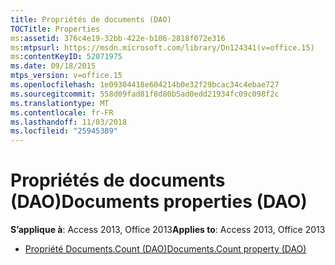 ```yaml
---
title: Propriétés de documents (DAO)
TOCTitle: Properties
ms:assetid: 376c4e19-32bb-422e-b106-2818f072e316
ms:mtpsurl: https://msdn.microsoft.com/library/Dn124341(v=office.15)
ms:contentKeyID: 52071975
ms.date: 09/18/2015
mtps_version: v=office.15
ms.openlocfilehash: 1e09304418e604214b0e32f29bcac34c4ebae727
ms.sourcegitcommit: 558d09fad81f8d80b5ad0edd21934fc09c098f2c
ms.translationtype: MT
ms.contentlocale: fr-FR
ms.lasthandoff: 11/03/2018
ms.locfileid: "25945389"
---
```

# <a name="documents-properties-dao"></a><span data-ttu-id="b9705-102">Propriétés de documents (DAO)</span><span class="sxs-lookup"><span data-stu-id="b9705-102">Documents properties (DAO)</span></span>

<span data-ttu-id="b9705-103">**S’applique à**: Access 2013, Office 2013</span><span class="sxs-lookup"><span data-stu-id="b9705-103">**Applies to**: Access 2013, Office 2013</span></span>

- [<span data-ttu-id="b9705-104">Propriété Documents.Count (DAO)</span><span class="sxs-lookup"><span data-stu-id="b9705-104">Documents.Count property (DAO)</span></span>](documents-count-property-dao.md)

